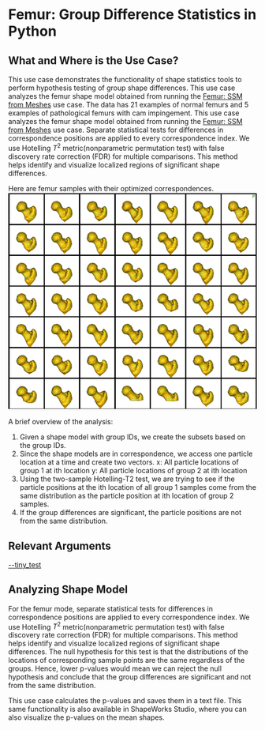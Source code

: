 # Femur: Group Difference Statistics in Python

## What and Where is the Use Case? 

This use case demonstrates the functionality of shape statistics tools to perform hypothesis testing of group shape differences. This use case analyzes the femur shape model obtained from running the [Femur: SSM from Meshes](../mesh-based/femur.md) use case. The data has 21 examples of normal femurs and 5 examples of pathological femurs with cam impingement.
This use case analyzes the femur shape model obtained from running the [Femur: SSM from Meshes](../mesh-based/femur.md) use case. Separate statistical tests for differences in correspondence positions are applied to every correspondence index. We use Hotelling $T^2$ metric(nonparametric permutation test) with false discovery rate correction (FDR) for multiple comparisons. This method helps identify and visualize localized regions of significant shape differences.

Here are femur samples with their optimized correspondences.
![Femur Samples](../../img/use-cases/femur_samples.png)

A brief overview of the analysis:
1. Given a shape model with group IDs, we create the subsets based on the group IDs. 
2. Since the shape models are in correspondence, we access one particle location at a time and create two vectors.
x: All particle locations of group 1 at ith location
y: All particle locations of group 2 at ith location
3. Using the two-sample Hotelling-T2 test, we are trying to see if the particle positions at the ith location of all group 1 samples come from the same distribution as the particle position at ith location of group 2 samples. 
4. If the group differences are significant, the particle positions are not from the same distribution.
## Relevant Arguments

[--tiny_test](../use-cases.md#-tiny_test)


## Analyzing Shape Model

For the femur mode, separate statistical tests for differences in correspondence positions are applied to every correspondence index. We use Hotelling $T^2$ metric(nonparametric permutation test) with false discovery rate correction (FDR) for multiple comparisons. This method helps identify and visualize localized regions of significant shape differences. The null hypothesis for this test is that the distributions of the locations of corresponding sample points are the same regardless of the groups. Hence, lower p-values would mean we can reject the null hypothesis and conclude that the group differences are significant and not from the same distribution. 

This use case calculates the p-values and saves them in a text file. This same functionality is also available in ShapeWorks Studio, where you can also visualize the p-values on the mean shapes. 
